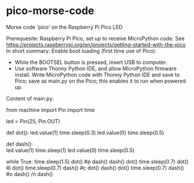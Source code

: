 # pico-morse-code
Morse code 'pico' on the Raspberry Pi Pico LED

Prerequesite:
Raspberry Pi Pico, set up to receive MicroPython code.
See https://projects.raspberrypi.org/en/projects/getting-started-with-the-pico
In short summary: 
Enable boot loading (first time use of Pico): 
 - While the BOOTSEL button is pressed, insert USB to computer.
 - Use software Thonny Python IDE, and allow MicroPython firmware install.
Write MicroPython code with Thonny Python IDE and save to Pico; save as main.py on the Pico; this enables it to run when powered up.

Content of main.py:



from machine import Pin
import time

led = Pin(25, Pin.OUT)

def dot():
    led.value(1)
    time.sleep(0.3)
    led.value(0)
    time.sleep(0.5)
    
def dash():    
    led.value(1)
    time.sleep(1)
    led.value(0)
    time.sleep(0.5)
    
while True:
    time.sleep(1.5)
    dot()  #p
    dash()
    dash()
    dot()
    time.sleep(0.7)
    dot()  #i
    dot()
    time.sleep(0.7)
    dash() #c
    dot()
    dash()
    dot()
    time.sleep(0.7)
    dash() #o
    dash() /n
    dash()

